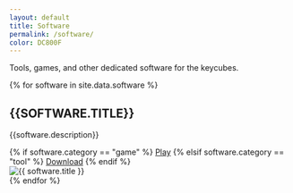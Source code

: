 ```yaml
---
layout: default
title: Software
permalink: /software/
color: DC800F
---
```


<section>
<div class="citation-software" style="background-color: #{{page.color}}">
	<p>Tools, games, and other dedicated software for the keycubes.</p>	
</div>

{% for software in site.data.software %}
<div class = software>
	<div class = "description">
		<h2 style="text-transform : uppercase"><i class="fa-solid fa-square" style="color: #{{ page.color }}"></i> {{software.title}} </h2>
		<p> {{software.description}}</p>
		{% if software.category == "game" %}
		<a href="{{ software.lien }}" class="link">Play</a>
		{% elsif software.category == "tool" %}
		<a href="{{ software.lien }}" class="link">Download</a>
		{% endif %}
	</div>
	<div class = "img-container">
		<img src="{{ software.image }}" alt="{{ software.title }}">
	</div>
</div>
{% endfor %}


</section>
